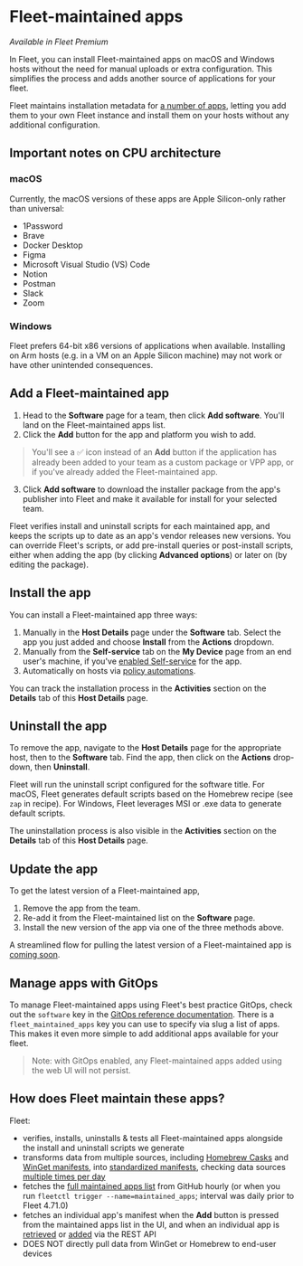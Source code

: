 # Fleet-maintained apps

_Available in Fleet Premium_

In Fleet, you can install Fleet-maintained apps on macOS and Windows hosts without the need for manual uploads or extra configuration. This simplifies the process and adds another source of applications for your fleet.

Fleet maintains installation metadata for [a number of apps](https://github.com/fleetdm/fleet/blob/main/ee/maintained-apps/outputs/apps.json), letting you add them to your own Fleet instance and install them on your hosts without any additional configuration.

## Important notes on CPU architecture

### macOS

Currently, the macOS versions of these apps are Apple Silicon-only rather than universal:

* 1Password
* Brave
* Docker Desktop
* Figma
* Microsoft Visual Studio (VS) Code
* Notion
* Postman
* Slack
* Zoom

### Windows

Fleet prefers 64-bit x86 versions of applications when available. Installing on Arm hosts (e.g. in a VM on an Apple Silicon machine) may not work or have other unintended consequences.

## Add a Fleet-maintained app

1. Head to the **Software** page for a team, then click **Add software**. You'll land on the Fleet-maintained apps list.
2. Click the **Add** button for the app and platform you wish to add.

> You'll see a ✅ icon instead of an **Add** button if the application has already been added to your team as a custom package or VPP app, or if you've already added the Fleet-maintained app.

3. Click **Add software** to download the installer package from the app's publisher into Fleet and make it available for install for your selected team.

Fleet verifies install and uninstall scripts for each maintained app, and keeps the scripts up to date as an app's vendor releases new versions. You can override Fleet's scripts, or add pre-install queries or post-install scripts, either when adding the app (by clicking **Advanced options**) or later on (by editing the package).

## Install the app

You can install a Fleet-maintained app three ways:

1. Manually in the **Host Details** page under the **Software** tab. Select the app you just added and choose **Install** from the **Actions** dropdown.
2. Manually from the **Self-service** tab on the **My Device** page from an end user's machine, if you've [enabled Self-service](https://fleetdm.com/guides/software-self-service) for the app.
3. Automatically on hosts via [policy automations](https://fleetdm.com/guides/automatic-software-install-in-fleet).

You can track the installation process in the **Activities** section on the **Details** tab of this **Host Details** page.

## Uninstall the app

To remove the app, navigate to the **Host Details** page for the appropriate host, then to the **Software** tab. Find the app, then click on the **Actions** drop-down, then **Uninstall**.

Fleet will run the uninstall script configured for the software title. For macOS, Fleet generates default scripts based on the Homebrew recipe (see `zap` in recipe). For Windows, Fleet leverages MSI or .exe data to generate default scripts.

The uninstallation process is also visible in the  **Activities** section on the **Details** tab of this **Host Details** page.

## Update the app

To get the latest version of a Fleet-maintained app,

1. Remove the app from the team.
2. Re-add it from the Fleet-maintained list on the **Software** page.
3. Install the new version of the app via one of the three methods above.

A streamlined flow for pulling the latest version of a Fleet-maintained app is [coming soon](https://github.com/fleetdm/fleet/issues/25636).

## Manage apps with GitOps

To manage Fleet-maintained apps using Fleet's best practice GitOps, check out the `software` key in the [GitOps reference documentation](https://fleetdm.com/docs/using-fleet/gitops#software). There is a `fleet_maintained_apps` key you can use to specify via slug a list of apps. This makes it even more simple to add additional apps available for your fleet.

> Note: with GitOps enabled, any Fleet-maintained apps added using the web UI will not persist.

## How does Fleet maintain these apps?

Fleet:

- verifies, installs, uninstalls & tests all Fleet-maintained apps alongside the install and uninstall scripts we generate
- transforms data from multiple sources, including [Homebrew Casks](https://github.com/Homebrew/homebrew-cask) and [WinGet manifests](https://github.com/microsoft/winget-pkgs/tree/master/manifests), into [standardized manifests](https://github.com/fleetdm/fleet/blob/main/ee/maintained-apps/outputs/), checking data sources [multiple times per day](https://github.com/fleetdm/fleet/blob/main/.github/workflows/ingest-maintained-apps.yml)
- fetches the [full maintained apps list](https://github.com/fleetdm/fleet/blob/main/ee/maintained-apps/outputs/apps.json) from GitHub hourly (or when you run `fleetctl trigger --name=maintained_apps`; interval was daily prior to Fleet 4.71.0)
- fetches an individual app's manifest when the **Add** button is pressed from the maintained apps list in the UI, and when an individual app is [retrieved](https://fleetdm.com/docs/rest-api/rest-api#get-fleet-maintained-app) or [added](https://fleetdm.com/docs/rest-api/rest-api#add-fleet-maintained-app) via the REST API
- DOES NOT directly pull data from WinGet or Homebrew to end-user devices

<meta name="category" value="guides">
<meta name="authorFullName" value="Gabriel Hernandez">
<meta name="authorGitHubUsername" value="ghernandez345">
<meta name="publishedOn" value="2025-04-03">
<meta name="articleTitle" value="Fleet-maintained apps">
